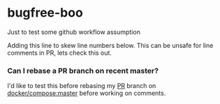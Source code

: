 # bugfree-boo
Just to test some github workflow assumption

Adding this line to skew line numbers below. This can be unsafe for line comments in PR, lets check this out.

### Can I rebase a PR branch on recent master?

I'd like to test this before rebasing my [PR](https://github.com/docker/compose/pull/1232) branch on [docker/compose:master](https://github.com/docker/compose) before working on comments.
